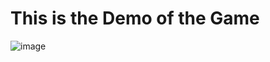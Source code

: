 # This is the Demo of the Game

![image](https://github.com/Dhiraj73Ray/Rock-Paper-Scissors-Game/assets/120560857/20bcceb0-b346-4e8f-8ac1-b8ac5e756b99)
